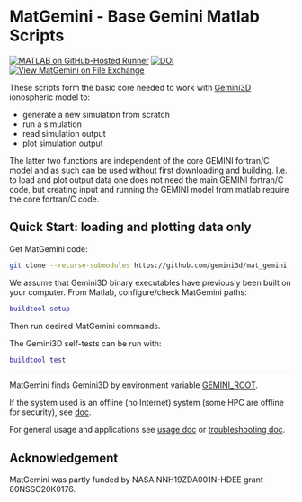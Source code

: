 # MatGemini - Base Gemini Matlab Scripts

[![MATLAB on GitHub-Hosted Runner](https://github.com/gemini3d/mat_gemini/actions/workflows/ci.yml/badge.svg)](https://github.com/gemini3d/mat_gemini/actions/workflows/ci.yml)
[![DOI](https://zenodo.org/badge/246748210.svg)](https://zenodo.org/badge/latestdoi/246748210)
[![View MatGemini on File Exchange](https://www.mathworks.com/matlabcentral/images/matlab-file-exchange.svg)](https://www.mathworks.com/matlabcentral/fileexchange/78676-matgemini)

These scripts form the basic core needed to work with
[Gemini3D](https://github.com/gemini3d/gemini3d)
ionospheric model to:

* generate a new simulation from scratch
* run a simulation
* read simulation output
* plot simulation output

The latter two functions are independent of the core GEMINI fortran/C model and as such can be used without first downloading and building.  I.e. to load and plot output data one does not need the main GEMINI fortran/C code, but creating input and running the GEMINI model from matlab require the core fortran/C code.

## Quick Start:  loading and plotting data only

Get MatGemini code:

```sh
git clone --recurse-submodules https://github.com/gemini3d/mat_gemini
```

We assume that Gemini3D binary executables have previously been built on your computer.
From Matlab, configure/check MatGemini paths:

```matlab
buildtool setup
```

Then run desired MatGemini commands.

The Gemini3D self-tests can be run with:

```matlab
buildtool test
```

---

MatGemini finds Gemini3D by environment variable [GEMINI_ROOT](./docs/env.md).

If the system used is an offline (no Internet) system (some HPC are offline for security), see [doc](./docs/package.md).

For general usage and applications see [usage doc](./docs/usage.md) or
[troubleshooting doc](./docs/troubleshoot.md).

## Acknowledgement

MatGemini was partly funded by NASA NNH19ZDA001N-HDEE grant 80NSSC20K0176.
